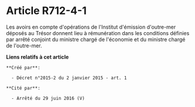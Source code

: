 # Article R712-4-1

Les  avoirs en compte d'opérations de l'Institut d'émission d'outre-mer  déposés au Trésor donnent lieu à rémunération dans
les conditions  définies par arrêté conjoint du ministre chargé de l'économie et du  ministre chargé de l'outre-mer.

**Liens relatifs à cet article**

	**Créé par**:

	  - Décret n°2015-2 du 2 janvier 2015 - art. 1

	**Cité par**:

	  - Arrêté du 29 juin 2016 (V)

